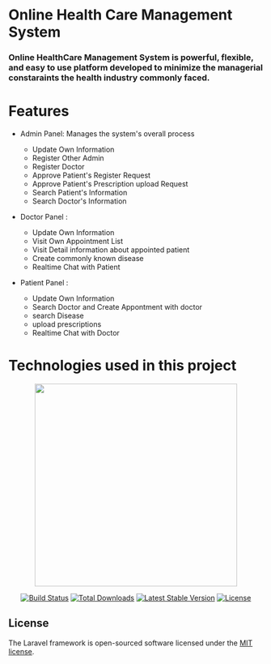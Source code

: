 # Online Health Care Management System
### Online HealthCare Management System is powerful, flexible, and easy to use platform developed to minimize the managerial constaraints the health industry commonly faced.
# Features 
* Admin Panel: Manages the system's overall process 
    + Update Own Information
    + Register Other Admin
    + Register Doctor
    + Approve Patient's Register Request
    + Approve Patient's Prescription upload Request
    + Search Patient's Information
    + Search Doctor's Information

* Doctor Panel :
    + Update Own Information
    + Visit Own Appointment List
    + Visit Detail information about appointed patient
    + Create commonly known disease
    + Realtime Chat with Patient

* Patient Panel :
    + Update Own Information
    + Search Doctor and Create Appontment with doctor
    + search Disease
    + upload prescriptions
    + Realtime Chat with Doctor


# Technologies used in this project
<p align="center"><a href="https://laravel.com" target="_blank"><img src="https://raw.githubusercontent.com/laravel/art/master/logo-lockup/5%20SVG/2%20CMYK/1%20Full%20Color/laravel-logolockup-cmyk-red.svg" width="400"></a></p>

<p align="center">
<a href="https://travis-ci.org/laravel/framework"><img src="https://travis-ci.org/laravel/framework.svg" alt="Build Status"></a>
<a href="https://packagist.org/packages/laravel/framework"><img src="https://img.shields.io/packagist/dt/laravel/framework" alt="Total Downloads"></a>
<a href="https://packagist.org/packages/laravel/framework"><img src="https://img.shields.io/packagist/v/laravel/framework" alt="Latest Stable Version"></a>
<a href="https://packagist.org/packages/laravel/framework"><img src="https://img.shields.io/packagist/l/laravel/framework" alt="License"></a>
</p>

## License

The Laravel framework is open-sourced software licensed under the [MIT license](https://opensource.org/licenses/MIT).
